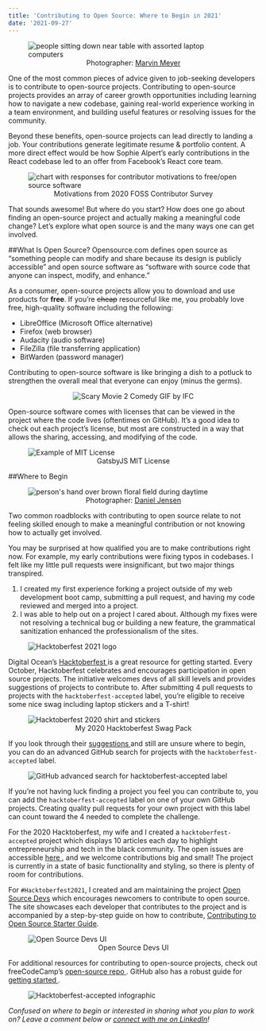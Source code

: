 ```yaml
---
title: 'Contributing to Open Source: Where to Begin in 2021'
date: '2021-09-27'
---
```


<figure>
  <img src="./devs.jpg" alt="people sitting down near table with assorted laptop computers"/>
  <figcaption style="text-align: center">Photographer: <a href="https://unsplash.com/@marvelous" target="_blank" rel="noopener noreferrer">Marvin Meyer
</a></figcaption>
</figure>

One of the most common pieces of advice given to job-seeking developers is to contribute to open-source projects. Contributing to open-source projects provides an array of career growth opportunities including learning how to navigate a new codebase, gaining real-world experience working in a team environment, and building useful features or resolving issues for the community.

Beyond these benefits, open-source projects can lead directly to landing a job. Your contributions generate legitimate resume & portfolio content. A more direct effect would be how Sophie Alpert’s early contributions in the React codebase led to an offer from Facebook’s React core team.

<figure>
  <img src="./foss-motivation.png" alt="chart with responses for contributor motivations to free/open source software"/>
  <figcaption style="text-align: center">Motivations from 2020 FOSS Contributor Survey
</a></figcaption>
</figure>

That sounds awesome! But where do you start? How does one go about finding an open-source project and actually making a meaningful code change? Let’s explore what open source is and the many ways one can get involved.

##What Is Open Source?
Opensource.com defines open source as “something people can modify and share because its design is publicly accessible” and open source software as “software with source code that anyone can inspect, modify, and enhance.”

As a consumer, open-source projects allow you to download and use products for **free**. If you’re ~~cheap~~ resourceful like me, you probably love free, high-quality software including the following:

- LibreOffice (Microsoft Office alternative)
- Firefox (web browser)
- Audacity (audio software)
- FileZilla (file transferring application)
- BitWarden (password manager)

Contributing to open-source software is like bringing a dish to a potluck to strengthen the overall meal that everyone can enjoy (minus the germs).

<figure style="text-align: center">
  <img src="./my-germs.gif" alt="Scary Movie 2 Comedy GIF by IFC"/>
</figure>

Open-source software comes with licenses that can be viewed in the project where the code lives (oftentimes on GitHub). It’s a good idea to check out each project’s license, but most are constructed in a way that allows the sharing, accessing, and modifying of the code.

<figure>
  <img src="./mit.png" alt="Example of MIT License"/>
  <figcaption style="text-align: center">GatsbyJS MIT License</figcaption>
</figure>

##Where to Begin

<figure>
  <img src="./lost.jpeg" alt="person's hand over brown floral field during daytime"/>
  <figcaption style="text-align: center">Photographer: <a href="https://unsplash.com/@dallehj" target="_blank" rel="noopener noreferrer">Daniel Jensen
</a></figcaption>
</figure>

Two common roadblocks with contributing to open source relate to not feeling skilled enough to make a meaningful contribution or not knowing how to actually get involved.

You may be surprised at how qualified you are to make contributions right now. For example, my early contributions were fixing typos in codebases. I felt like my little pull requests were insignificant, but two major things transpired.

1.  I created my first experience forking a project outside of my web development boot camp, submitting a pull request, and having my code reviewed and merged into a project.
2.  I was able to help out on a project I cared about. Although my fixes were not resolving a technical bug or building a new feature, the grammatical sanitization enhanced the professionalism of the sites.

<figure>
  <img src="./hack.svg" alt="Hacktoberfest 2021 logo"/>
  <!-- <figcaption style="text-align: center">Hacktoberfest</figcaption> -->
</figure>

Digital Ocean’s <a href="https://hacktoberfest.digitalocean.com/" target="_blank" rel="noopener noreferrer">Hacktoberfest
</a> is a great resource for getting started. Every October, Hacktoberfest celebrates and encourages participation in open source projects. The initiative welcomes devs of all skill levels and provides suggestions of projects to contribute to. After submitting 4 pull requests to projects with the `hacktoberfest-accepted` label, you’re eligible to receive some nice swag including laptop stickers and a T-shirt!

<figure>
  <img src="./2020-swag.jpg" alt="Hacktoberfest 2020 shirt and stickers"/>
  <figcaption style="text-align: center">My 2020 Hacktoberfest Swag Pack</a></figcaption>
</figure>

If you look through their <a href="https://hacktoberfest.digitalocean.com/resources/beginners" target="_blank" rel="noopener noreferrer">suggestions
</a> and still are unsure where to begin, you can do an advanced GitHub search for projects with the `hacktoberfest-accepted` label.

<figure>
  <img src="./hacktoberfest-accepted.gif" alt="GitHub advanced search for hacktoberfest-accepted label"/>
</figure>

If you’re not having luck finding a project you feel you can contribute to, you can add the `hacktoberfest-accepted` label on one of your own GitHub projects. Creating quality pull requests for your own project with this label can count toward the 4 needed to complete the challenge.

For the 2020 Hacktoberfest, my wife and I created a `hacktoberfest-accepted` project which displays 10 articles each day to highlight entrepreneurship and tech in the black community. The open issues are accessible <a href="https://github.com/teamwarren/blacktechdaily/issues" target="_blank" rel="noopener noreferrer">here
</a>, and we welcome contributions big and small! The project is currently in a state of basic functionality and styling, so there is plenty of room for contributions.

For `#Hacktoberfest2021`, I created and am maintaining the project <a href="https://opensourcedevs.com/" target="_blank" rel="noopener noreferrer">Open Source Devs</a> which encourages newcomers to contribute to open source. The site showcases each developer that contributes to the project and is accompanied by a step-by-step guide on how to contribute, <a href="https://www.getscriptordietryin.com/contributing-to-open-source-starter-guide/" target="_blank" rel="noopener noreferrer">Contributing to Open Source Starter Guide</a>.

<figure>
  <img src="./8.png" alt="Open Source Devs UI"/>
  <figcaption style="text-align: center">Open Source Devs UI</figcaption>
</figure>

For additional resources for contributing to open-source projects, check out freeCodeCamp’s <a href="https://github.com/freeCodeCamp/how-to-contribute-to-open-source" target="_blank" rel="noopener noreferrer">open-source repo
</a> . GitHub also has a robust guide for <a href="https://opensource.guide/how-to-contribute/" target="_blank" rel="noopener noreferrer">getting started
</a>.

<figure>
  <img src="./hacktoberfest-graphic.png" alt="Hacktoberfest-accepted infographic"/>
</figure>

<em>Confused on where to begin or interested in sharing what you plan to work on? Leave a comment below or <a href="https://www.linkedin.com/in/josephmwarren/" target="_blank" rel="noopener noreferrer">connect with me on LinkedIn</a>!</em>
